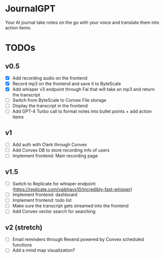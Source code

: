 # JournalGPT

Your AI journal take notes on the go with your voice and translate them into action items.

# TODOs

## v0.5

- [x] Add recording audio on the frontend
- [x] Record mp3 on the frontend and save it to ByteScale
- [x] Add whisper v3 endpoint through Fal that will take an mp3 and return the transcript
- [ ] Switch from ByteScale to Convex File storage
- [ ] Display the transcript in the frontend
- [ ] Add GPT-4 Turbo call to format notes into bullet points + add action items

## v1

- [ ] Add auth with Clerk through Convex
- [ ] Add Convex DB to store recording info of users
- [ ] Implement frontend: Main recording page

## v1.5

- [ ] Switch to Replicate for whisper endpoint (https://replicate.com/vaibhavs10/incredibly-fast-whisper)
- [ ] Implement frontend: dashboard
- [ ] Implement frontend: todo list
- [ ] Make sure the transcript gets streamed into the frontend
- [ ] Add Convex vector search for searching

## v2 (stretch)

- [ ] Email reminders through Resend powered by Convex scheduled functions
- [ ] Add a mind map visualization?

